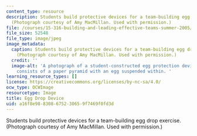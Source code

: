 ```yaml
---
content_type: resource
description: Students build protective devices for a team-building egg drop exercise.
  (Photograph courtesy of Amy MacMillan. Used with permission.)
file: /courses/15-316-building-and-leading-effective-teams-summer-2005/a16f8e988308675230659f7469f0fd3d_15-316su05.jpg
file_size: 52548
file_type: image/jpeg
image_metadata:
  caption: Students build protective devices for a team-building egg drop exercise.
    (Photograph courtesy of Amy MacMillan. Used with permission.)
  credit: ''
  image-alt: 'A photograph of a student-constructed egg protection device.  The device
    consists of a paper pyramid with an egg suspended within. '
learning_resource_types: []
license: https://creativecommons.org/licenses/by-nc-sa/4.0/
ocw_type: OCWImage
resourcetype: Image
title: Egg Drop Device
uid: a16f8e98-8308-6752-3065-9f7469f0fd3d
---
```

Students build protective devices for a team-building egg drop exercise. (Photograph courtesy of Amy MacMillan. Used with permission.)